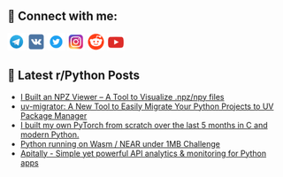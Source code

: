 ## 🔎 Connect with me:
[<img src="https://github.com/bullbesh/bullbesh/blob/main/images/Telegram.png" width="32" height="32" />](https://t.me/bullbesh)
[<img src="https://github.com/bullbesh/bullbesh/blob/main/images/VK.png" width="32" height="32" />](https://vk.com/bullbesh)
[<img src="https://github.com/bullbesh/bullbesh/blob/main/images/Twitter.png" width="32" height="32" />](https://twitter.com/bullbesh1)
[<img src="https://github.com/bullbesh/bullbesh/blob/main/images/Instagram.png" width="32" height="32" />](https://www.instagram.com/bullbesh)
[<img src="https://github.com/bullbesh/bullbesh/blob/main/images/Reddit.png" width="32" height="32" />](https://www.reddit.com/user/bullbesh)
[<img src="https://github.com/bullbesh/bullbesh/blob/main/images/YouTube.png" width="32" height="32" />](https://www.youtube.com/channel/UCtfjRs6uzgq5mfm8S06WTcg)

## 📕 Latest r/Python Posts
<!-- BLOG-POST-LIST:START -->
- [I Built an NPZ Viewer – A Tool to Visualize .npz/npy files](https://www.reddit.com/r/Python/comments/1hv3981/i_built_an_npz_viewer_a_tool_to_visualize_npznpy/)
- [uv-migrator: A New Tool to Easily Migrate Your Python Projects to UV Package Manager](https://www.reddit.com/r/Python/comments/1hv33ks/uvmigrator_a_new_tool_to_easily_migrate_your/)
- [I built my own PyTorch from scratch over the last 5 months in C and modern Python.](https://www.reddit.com/r/Python/comments/1hv14tt/i_built_my_own_pytorch_from_scratch_over_the_last/)
- [Python running on Wasm / NEAR under 1MB Challenge](https://www.reddit.com/r/Python/comments/1huxrs6/python_running_on_wasm_near_under_1mb_challenge/)
- [Apitally - Simple yet powerful API analytics &amp; monitoring for Python apps](https://www.reddit.com/r/Python/comments/1hut773/apitally_simple_yet_powerful_api_analytics/)
<!-- BLOG-POST-LIST:END -->
